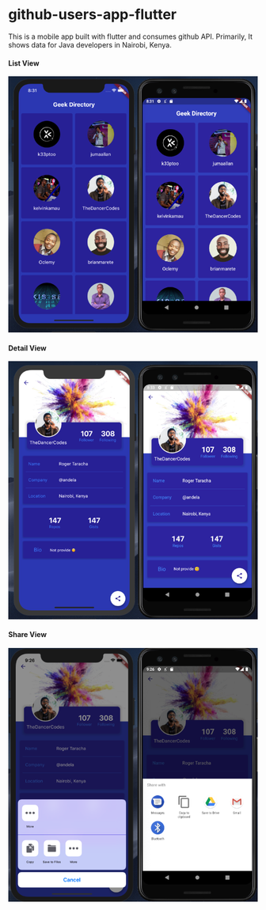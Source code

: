 # github-users-app-flutter
This is a mobile app built with flutter and consumes github API.
Primarily, It shows data for Java developers in Nairobi, Kenya.


#### List View
![list view](/images/list_view.png)


#### Detail View
![detail view](/images/detail_view.png)


#### Share View
![share view](/images/share.png)



